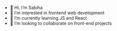 - 👋 Hi, I’m Sabiha
- 👀 I’m interested in frontend web development
- 🌱 I’m currently learning JS and React
- 💞️ I’m looking to collaborate on front-end projects
<!-- 📫 How to reach me ...


sabiha22/sabiha22 is a ✨ special ✨ repository because its `README.md` (this file) appears on your GitHub profile.
You can click the Preview link to take a look at your changes.
--->
